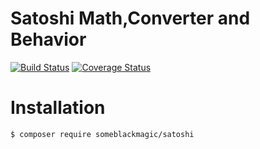 Satoshi Math,Converter and  Behavior
======================
[![Build Status](https://travis-ci.org/SomeBlackMagic/yii2-satoshi.svg?branch=master)](https://travis-ci.org/SomeBlackMagic/yii2-satoshi)
[![Coverage Status](https://coveralls.io/repos/github/SomeBlackMagic/yii2-satoshi/badge.svg?branch=master)](https://coveralls.io/github/SomeBlackMagic/yii2-satoshi?branch=master)

# Installation

```
$ composer require someblackmagic/satoshi
```
